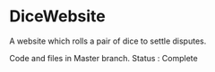 # DiceWebsite
A website which rolls a pair of dice to settle disputes.

Code and files in Master branch.
Status : Complete
